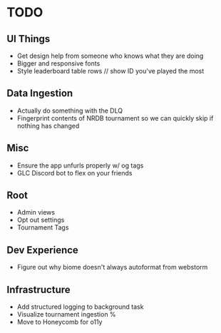 # TODO

## UI Things

- Get design help from someone who knows what they are doing
- Bigger and responsive fonts
- Style leaderboard table rows // show ID you've played the most

## Data Ingestion

- Actually do something with the DLQ
- Fingerprint contents of NRDB tournament so we can quickly skip if nothing has changed

## Misc

- Ensure the app unfurls properly w/ og tags
- GLC Discord bot to flex on your friends

## Root

- Admin views
- Opt out settings
- Tournament Tags

## Dev Experience

- Figure out why biome doesn't always autoformat from webstorm

## Infrastructure

- Add structured logging to background task
- Visualize tournament ingestion %
- Move to Honeycomb for o11y
